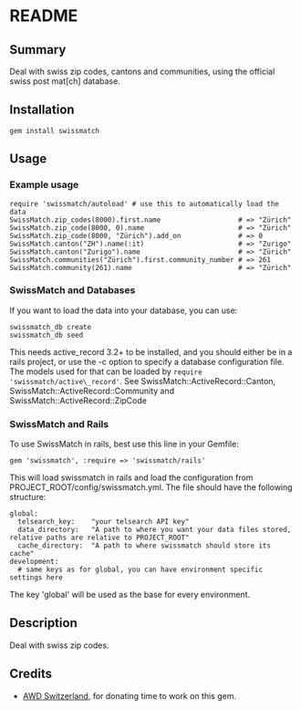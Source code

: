 README
======


Summary
-------
Deal with swiss zip codes, cantons and communities, using the official swiss post mat[ch]
database.



Installation
------------
`gem install swissmatch`



Usage
-----
### Example usage

    require 'swissmatch/autoload' # use this to automatically load the data
    SwissMatch.zip_codes(8000).first.name                   # => "Zürich"
    SwissMatch.zip_code(8000, 0).name                       # => "Zürich"
    SwissMatch.zip_code(8000, "Zürich").add_on              # => 0
    SwissMatch.canton("ZH").name(:it)                       # => "Zurigo"
    SwissMatch.canton("Zurigo").name                        # => "Zürich"
    SwissMatch.communities("Zürich").first.community_number # => 261
    SwissMatch.community(261).name                          # => "Zürich"


### SwissMatch and Databases
If you want to load the data into your database, you can use:

    swissmatch_db create
    swissmatch_db seed

This needs active_record 3.2+ to be installed, and you should either be in a rails project, or
use the -c option to specify a database configuration file.
The models used for that can be loaded by `require 'swissmatch/active\_record'`.
See SwissMatch::ActiveRecord::Canton, SwissMatch::ActiveRecord::Community and
SwissMatch::ActiveRecord::ZipCode

### SwissMatch and Rails
To use SwissMatch in rails, best use this line in your Gemfile:

    gem 'swissmatch', :require => 'swissmatch/rails'

This will load swissmatch in rails and load the configuration from
PROJECT_ROOT/config/swissmatch.yml. The file should have the following structure:

    global:
      telsearch_key:    "your telsearch API key"
      data_directory:   "A path to where you want your data files stored, relative paths are relative to PROJECT_ROOT"
      cache_directory:  "A path to where swissmatch should store its cache"
    development:
      # same keys as for global, you can have environment specific settings here

The key 'global' will be used as the base for every environment.



Description
-----------
Deal with swiss zip codes.



Credits
-------

* <a href="http://www.awd.ch/">AWD Switzerland</a>, for donating time to work on this gem.
